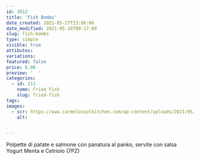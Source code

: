 ```yaml
---
id: 3012
title: 'Fish Bombs'
date_created: 2021-05-27T23:06:06
date_modified: 2021-05-28T09:17:09
slug: fish-bombs
type: simple
visible: true
attibutes: 
variations:
featured: false
price: 6.00
preview: '  '
categories: 
  - id: 211
    name: Fried Fish
    slug: fried-fish
tags: 
images: 
  - scr: https://www.carmelosoulkitchen.com/wp-content/uploads/2021/05/FISH-BOMBS-fs8.png
    alt: 


---
```


<p>Polpette di patate e salmone con panatura al panko, servite con salsa Yogurt Menta e Cetriolo (7PZ)</p>

